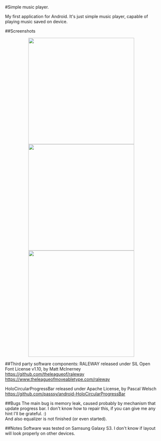 #Simple music player.

My first application for Android. It's just simple music player, capable of playing music saved on device.

##Screenshots

<p>
  <center>
    <img src="http://img33.imageshack.us/img33/9809/jtjk.png" height="350" align="center" />
    <img src="http://img36.imageshack.us/img36/7346/qtq.png" height="350" align="center" />
    <img src="http://img109.imageshack.us/img109/5919/bssa.png" height="350" align="center" />
  </center>
</p>

##Third party software components:
RALEWAY released under SIL Open Font License v1.10, by Matt McInerney
<br />
https://github.com/theleagueof/raleway<br />
https://www.theleagueofmoveabletype.com/raleway


HoloCircularProgressBar released under Apache License, by Pascal Welsch
<br />
https://github.com/passsy/android-HoloCircularProgressBar

##Bugs
The main bug is memory leak, caused probably by mechanism that update progress bar. I don't know how to repair this, if you can give me any hint I'll be grateful. :) <br />And also equalizer is not finished (or even started).

##Notes
Software was tested on Samsung Galaxy S3. I don't know if layout will look properly on other devices.
